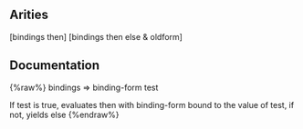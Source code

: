 ## Arities
[bindings then]
[bindings then else & oldform]

## Documentation
{%raw%}
bindings => binding-form test

  If test is true, evaluates then with binding-form bound to the value of 
  test, if not, yields else
{%endraw%}
